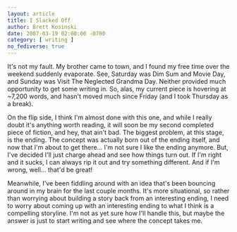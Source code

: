 ```yaml
---
layout: article
title: I Slacked Off
author: Brett Kosinski
date: 2007-03-19 02:00:00 -0700
category: [ writing ]
no_fediverse: true
---
```


It's not my fault.  My brother came to town, and I found my free time over the weekend suddenly evaporate.  See, Saturday was Dim Sum and Movie Day, and Sunday was Visit The Neglected Grandma Day.  Neither provided much opportunity to get some writing in.  So, alas, my current piece is hovering at ~7,200 words, and hasn't moved much since Friday (and I took Thursday as a break).

On the flip side, I think I'm almost done with this one, and while I really doubt it's anything worth reading, it will soon be my second completed piece of fiction, and hey, that ain't bad.  The biggest problem, at this stage, is the ending.  The concept was actually born out of the ending itself, and now that I'm about to get there... I'm not sure I like the ending anymore.  But, I've decided I'll just charge ahead and see how things turn out.  If I'm right and it sucks, I can always rip it out and try something different.  And if I'm wrong, well... that'd be great!

Meanwhile, I've been fiddling around with an idea that's been bouncing around in my brain for the last couple months.  It's more situational, so rather than worrying about building a story back from an interesting ending, I need to worry about coming up with an interesting ending to what I think is a compelling storyline.  I'm not as yet sure how I'll handle this, but maybe the answer is just to start writing and see where the concept takes me.

